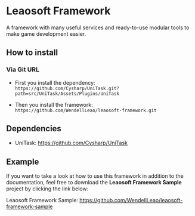 # Leaosoft Framework

A framework with many useful services and ready-to-use modular tools to make game development easier.

## How to install

### Via Git URL

- First you install the dependency: `https://github.com/Cysharp/UniTask.git?path=src/UniTask/Assets/Plugins/UniTask`

- Then you install the framework: `https://github.com/WendellLeao/leaosoft-framework.git`

## Dependencies

- UniTask: https://github.com/Cysharp/UniTask

## Example

If you want to take a look at how to use this framework in addition to the documentation, feel free to download the **Leaosoft Framework Sample** project by clicking the link below:

Leaosoft Framework Sample: https://github.com/WendellLeao/leaosoft-framework-sample

